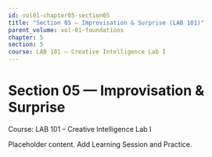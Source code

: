 ```yaml
---
id: vol01-chapter05-section05
title: "Section 05 — Improvisation & Surprise (LAB 101)"
parent_volume: vol-01-foundations
chapter: 5
section: 5
course: LAB 101 – Creative Intelligence Lab I
---
```


# Section 05 — Improvisation & Surprise
Course: LAB 101 – Creative Intelligence Lab I

Placeholder content. Add Learning Session and Practice.

